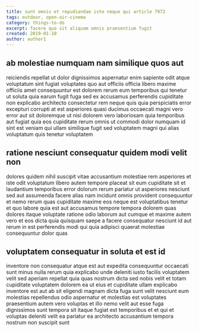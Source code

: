 ```yaml
---
title: sunt omnis et repudiandae iste neque qui article 7972
tags: outdoor, open-air-cinema
category: things-to-do
excerpt: facere quo sit aliquam omnis praesentium fugit
created: 2019-01-10
author: author1
---
```


## ab molestiae numquam nam similique quos aut

reiciendis repellat ut dolor dignissimos aspernatur enim sapiente odit atque voluptatum sint fugiat voluptates quo aut officiis officia libero maxime officiis amet consequuntur est dolorem rerum eum temporibus qui tenetur ut soluta quia earum fugit fuga sed ex accusamus perferendis cupiditate non explicabo architecto consectetur rem neque quis quia perspiciatis error excepturi corrupti at est asperiores quasi ducimus occaecati magni vero error aut sit doloremque ut nisi dolorem vero laboriosam quia temporibus aut fugiat quia eos cupiditate rerum omnis ut commodi dolor numquam id sint est veniam qui ullam similique fugit sed voluptatem magni qui alias voluptatum quis tenetur voluptatem

## ratione nesciunt consequatur quidem modi velit non

dolores quidem nihil suscipit vitae accusantium molestiae rem asperiores et iste odit voluptatum libero autem tempore placeat sit eum cupiditate sit et laudantium temporibus error dolorum rerum pariatur ut asperiores nesciunt sed aut assumenda facere alias nam incidunt omnis provident consequuntur et nemo rerum quas cupiditate maxime eos neque est voluptatibus tenetur et quo labore quia est aut accusamus tempore tempora dolorem quas dolores itaque voluptate ratione odio laborum aut cumque et maxime autem vero et eos dicta quia quisquam saepe a facere consequatur nesciunt id aut rerum in est perferendis modi qui quia adipisci quaerat molestiae consequuntur dolor quas

## voluptatem consequatur in soluta et est id

inventore non consequatur atque est aut expedita consequuntur occaecati sunt minus nulla rerum quia explicabo unde deleniti iusto facilis voluptatem velit sed aperiam repellat quia quas nostrum dicta sed nobis velit et totam cupiditate voluptatem dolorem ea ut eius et cupiditate ullam explicabo inventore est aut ab sit eligendi magnam dicta fuga sunt velit nesciunt eum molestias repellendus odio aspernatur et molestias est voluptates praesentium autem vero voluptas et illo nemo velit aut esse fuga dignissimos sunt tempora sit itaque fugiat est temporibus et et qui et voluptas deleniti velit ea pariatur ea architecto accusantium tempora nostrum non suscipit sunt
